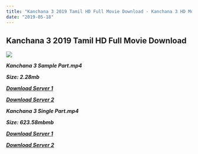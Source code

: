 ```yaml
---
title: "Kanchana 3 2019 Tamil HD Full Movie Download - Kanchana 3 HD Movie Download"
date: "2019-05-18"
---
```


## Kanchana 3 2019 Tamil HD Full Movie Download 

![](https://images.moviebuff.com/b006cfcb-7702-4d18-b0f4-479b40e94836?w=1000)

**_Kanchana 3 Sample Part.mp4_**

**_Size: 2.28mb_**

[**_Download Server 1_**](http://b7.wetransfer.vip/files/Tamil{3e481fa13b96e298813a968d76478a0dd6887383e8276579d75a86ec60557583}20Movies/Tamil{3e481fa13b96e298813a968d76478a0dd6887383e8276579d75a86ec60557583}202019{3e481fa13b96e298813a968d76478a0dd6887383e8276579d75a86ec60557583}20Movies/Kanchana{3e481fa13b96e298813a968d76478a0dd6887383e8276579d75a86ec60557583}203{3e481fa13b96e298813a968d76478a0dd6887383e8276579d75a86ec60557583}20(2019)/Kanchana{3e481fa13b96e298813a968d76478a0dd6887383e8276579d75a86ec60557583}203{3e481fa13b96e298813a968d76478a0dd6887383e8276579d75a86ec60557583}20(2019){3e481fa13b96e298813a968d76478a0dd6887383e8276579d75a86ec60557583}20Proper{3e481fa13b96e298813a968d76478a0dd6887383e8276579d75a86ec60557583}20HDRip/Kanchana{3e481fa13b96e298813a968d76478a0dd6887383e8276579d75a86ec60557583}203{3e481fa13b96e298813a968d76478a0dd6887383e8276579d75a86ec60557583}20(2019){3e481fa13b96e298813a968d76478a0dd6887383e8276579d75a86ec60557583}20Sample{3e481fa13b96e298813a968d76478a0dd6887383e8276579d75a86ec60557583}20(640x360).mp4)

[**_Download Server 2_**](http://b7.wetransfer.vip/files/Tamil{3e481fa13b96e298813a968d76478a0dd6887383e8276579d75a86ec60557583}20Movies/Tamil{3e481fa13b96e298813a968d76478a0dd6887383e8276579d75a86ec60557583}202019{3e481fa13b96e298813a968d76478a0dd6887383e8276579d75a86ec60557583}20Movies/Kanchana{3e481fa13b96e298813a968d76478a0dd6887383e8276579d75a86ec60557583}203{3e481fa13b96e298813a968d76478a0dd6887383e8276579d75a86ec60557583}20(2019)/Kanchana{3e481fa13b96e298813a968d76478a0dd6887383e8276579d75a86ec60557583}203{3e481fa13b96e298813a968d76478a0dd6887383e8276579d75a86ec60557583}20(2019){3e481fa13b96e298813a968d76478a0dd6887383e8276579d75a86ec60557583}20Proper{3e481fa13b96e298813a968d76478a0dd6887383e8276579d75a86ec60557583}20HDRip/Kanchana{3e481fa13b96e298813a968d76478a0dd6887383e8276579d75a86ec60557583}203{3e481fa13b96e298813a968d76478a0dd6887383e8276579d75a86ec60557583}20(2019){3e481fa13b96e298813a968d76478a0dd6887383e8276579d75a86ec60557583}20Sample{3e481fa13b96e298813a968d76478a0dd6887383e8276579d75a86ec60557583}20(640x360).mp4)

**_Kanchana 3 Single Part.mp4_**

**_Size: 623.58mbmb_**

[**_Download Server 1_**](http://c1.wetransfer.vip//files/Kanchana{3e481fa13b96e298813a968d76478a0dd6887383e8276579d75a86ec60557583}203{3e481fa13b96e298813a968d76478a0dd6887383e8276579d75a86ec60557583}20(2019){3e481fa13b96e298813a968d76478a0dd6887383e8276579d75a86ec60557583}20Single{3e481fa13b96e298813a968d76478a0dd6887383e8276579d75a86ec60557583}20Part{3e481fa13b96e298813a968d76478a0dd6887383e8276579d75a86ec60557583}20(640x360).mp4)

[**_Download Server 2_**](http://c1.wetransfer.vip//files/Kanchana{3e481fa13b96e298813a968d76478a0dd6887383e8276579d75a86ec60557583}203{3e481fa13b96e298813a968d76478a0dd6887383e8276579d75a86ec60557583}20(2019){3e481fa13b96e298813a968d76478a0dd6887383e8276579d75a86ec60557583}20Single{3e481fa13b96e298813a968d76478a0dd6887383e8276579d75a86ec60557583}20Part{3e481fa13b96e298813a968d76478a0dd6887383e8276579d75a86ec60557583}20(640x360).mp4)
